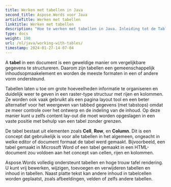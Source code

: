 ```yaml
---
title: Werken met tabellen in Java
second_title: Aspose.Words voor Java
articleTitle: Werken met tabellen
linktitle: Werken met tabellen
description: "Hoe te werken met tabellen in Java. Inleiding tot de Table node concepten in Aspose.Words voor Java."
type: docs
weight: 190
url: /nl/java/working-with-tables/
timestamp: 2024-01-27-14-07-04
---
```


A **tabel** in een document is een geweldige manier om vergelijkbare gegevens te structureren. Daarom zijn tabellen een gemeenschappelijk inhoudsopmaakelement en worden de meeste formaten in een of andere vorm ondersteund.

Tabellen laten u toe om grote hoeveelheden informatie te organiseren en duidelijk weer te geven in een raster-type structuur met rijen en kolommen. Ze worden ook vaak gebruikt als een pagina layout tool en een beter alternatief voor het weergeven van tabbed gegevens (met tabstops) omdat ze meer controle over het ontwerp en de indeling van de inhoud. Op deze manier kunt u zelfs content lay-out die moet worden opgeslagen in een vaste positie met behulp van een tabel zonder grenzen.

De tabel bestaat uit elementen zoals **Cell**, **Row**, en **Column**. Dit is een concept dat gebruikelijk is voor alle tabellen in het algemeen, ongeacht in welke editor of document formaat de tabel werd gemaakt. Bijvoorbeeld, een tabel gemaakt in Microsoft Word of een tabel gemaakt in een HTML-document zou voldoen aan het concept van cellen, rijen en kolommen.

Aspose.Words volledig ondersteunt tabellen en hoge trouw tafel rendering. U kunt vrij bewerken, wijzigen, toevoegen en verwijderen tabellen en inhoud in tabellen. Naast platte tekst kan andere inhoud in tabelcellen worden geplaatst, zoals afbeeldingen, velden of zelfs andere tabellen.

